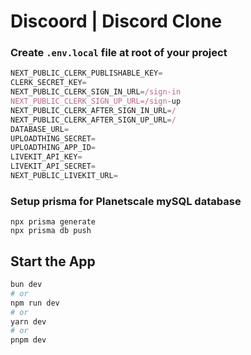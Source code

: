 # Discoord | Discord Clone

### Create `.env.local` file at root of your project

```js
NEXT_PUBLIC_CLERK_PUBLISHABLE_KEY=
CLERK_SECRET_KEY=
NEXT_PUBLIC_CLERK_SIGN_IN_URL=/sign-in
NEXT_PUBLIC_CLERK_SIGN_UP_URL=/sign-up
NEXT_PUBLIC_CLERK_AFTER_SIGN_IN_URL=/
NEXT_PUBLIC_CLERK_AFTER_SIGN_UP_URL=/
DATABASE_URL=
UPLOADTHING_SECRET=
UPLOADTHING_APP_ID=
LIVEKIT_API_KEY=
LIVEKIT_API_SECRET=
NEXT_PUBLIC_LIVEKIT_URL=
```

### Setup prisma for Planetscale mySQL database

```shell
npx prisma generate
npx prisma db push
```

## Start the App

```bash
bun dev
# or
npm run dev
# or
yarn dev
# or
pnpm dev
```

